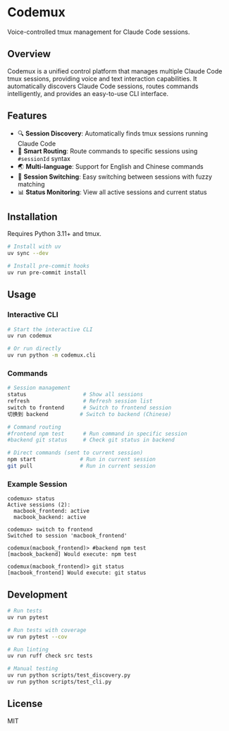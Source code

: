 # Codemux

Voice-controlled tmux management for Claude Code sessions.

## Overview

Codemux is a unified control platform that manages multiple Claude Code tmux sessions, providing voice and text interaction capabilities. It automatically discovers Claude Code sessions, routes commands intelligently, and provides an easy-to-use CLI interface.

## Features

- 🔍 **Session Discovery**: Automatically finds tmux sessions running Claude Code
- 🎯 **Smart Routing**: Route commands to specific sessions using `#sessionId` syntax
- 🌏 **Multi-language**: Support for English and Chinese commands
- 🔄 **Session Switching**: Easy switching between sessions with fuzzy matching
- 📊 **Status Monitoring**: View all active sessions and current status

## Installation

Requires Python 3.11+ and tmux.

```bash
# Install with uv
uv sync --dev

# Install pre-commit hooks
uv run pre-commit install
```

## Usage

### Interactive CLI

```bash
# Start the interactive CLI
uv run codemux

# Or run directly
uv run python -m codemux.cli
```

### Commands

```bash
# Session management
status                  # Show all sessions
refresh                 # Refresh session list
switch to frontend      # Switch to frontend session
切换到 backend          # Switch to backend (Chinese)

# Command routing
#frontend npm test      # Run command in specific session
#backend git status     # Check git status in backend

# Direct commands (sent to current session)
npm start              # Run in current session
git pull               # Run in current session
```

### Example Session

```
codemux> status
Active sessions (2):
  macbook_frontend: active
  macbook_backend: active

codemux> switch to frontend
Switched to session 'macbook_frontend'

codemux(macbook_frontend)> #backend npm test
[macbook_backend] Would execute: npm test

codemux(macbook_frontend)> git status
[macbook_frontend] Would execute: git status
```

## Development

```bash
# Run tests
uv run pytest

# Run tests with coverage
uv run pytest --cov

# Run linting
uv run ruff check src tests

# Manual testing
uv run python scripts/test_discovery.py
uv run python scripts/test_cli.py
```

## License

MIT

